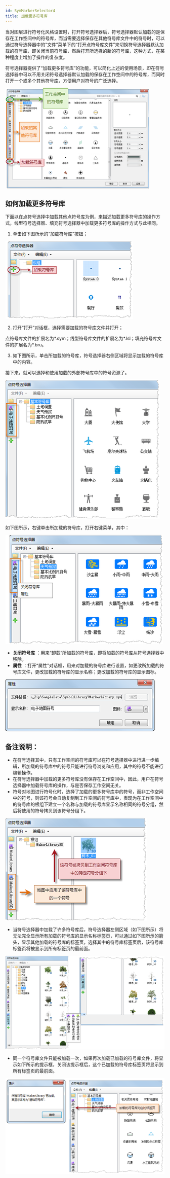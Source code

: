 ```yaml
---
id: SymMarkerSelector4
title: 加载更多符号库
---
```

当对图层进行符号化风格设置时，打开符号选择器后，符号选择器默认加载的是保存在工作空间中的符号库，而当需要选择保存在其他符号库文件中的符号时，可以通过符号选择器中的“文件”菜单下的“打开点符号库文件”来切换符号选择器默认加载的符号库，即关闭当前符号库，然后打开所选择的新的符号库，这种方式，在某种程度上增加了操作的复杂度。

符号选择器提供了“加载更多符号库”的功能，可以简化上述的使用场景，即在符号选择器中可以不用关闭符号选择器默认加载的保存在工作空间中的符号库，而同时打开一个或多个其他符号库，方便用户对符号的广泛选择。

![](img/SymMarkerSelector44t1.png)  

## 如何加载更多符号库

下面以在点符号选择中加载其他点符号库为例，来描述加载更多符号库的操作方式，线型符号选择器、填充符号选择器中加载更多符号库的操作方式与此相同。

1. 单击如下图所示的“加载符号库”按钮； 

![](img/SymMarkerSelector44t2.png)

2. 打开“打开”对话框，选择需要加载的符号库文件并打开； 

点符号库文件的扩展名为*.sym；线型符号库文件的扩展名为*.lsl；填充符号库文件的扩展名为*.bru。

3. 如下图所示，单击所加载的符号库，符号选择器右侧区域将显示加载的符号库中的内容。 

接下来，就可以选择和使用加载的外部符号库中的符号资源了。

![](img/SymMarkerSelector44t4.png)

如下图所示，右键单击所加载的符号库，打开右键菜单，其中：

![](img/SymMarkerSelector44t5.png)

* **关闭符号库** ：用来“卸载”所加载的符号库，即将加载的符号库从符号选择器中移除。
* **属性** ：打开“属性”对话框，用来对加载的符号库进行设置，如更改所加载的符号库文件，更改加载的符号库的显示名称；更改加载的符号库的显示图标。 

![](img/SymMarkerSelector44t6.png)

## 备注说明：

* 在符号选择其中，只有工作空间的符号库可以在符号选择器中进行进一步编辑，所加载的符号库中的符号只能进行符号浏览和应用，其中的符号不能进行编辑操作。
* 在符号选择器中加载的更多符号库没有保存在工作空间中，因此，用户在符号选择器中加载符号库的操作，与是否保存工作空间无关。
* 符号对地图进行符号化时，选择了加载的更多符号库中的符号，而非工作空间中的符号，则该符号会自动复制到工作空间的符号库中，表现为在工作空间中的符号库的根组下建立一个名称与加载的符号库显示名称相同的符号分组，然后将使用的符号拷贝到该符号分组下。 

![](img/SymMarkerSelector44t7.png)

* 当符号选择器中加载了许多符号库后，符号选择器左侧区域（如下图所示）将无法完全显示所有加载的符号库的显示名称标签页，可以通过如下图所示的箭头，显示其他加载的符号库的标签页，选择其中的符号库标签页后，该符号库标签页将被显示到所有标签页的最前面。 

![](img/SymMarkerSelector44t8.png)

* 同一个符号库文件只能被加载一次，如果再次加载已加载的符号库文件，将显示如下所示的提示框，关闭该提示框后，这个已加载的符号库标签页将显示到所有标签页的最前面。 

![](img/SymMarkerSelector44t9.png)

